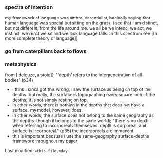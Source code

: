 ### spectra of intention
my framework of language was anthro-essentialist, basically saying that human language was special
but sitting on the grass, i see that i am distinct, but not different, from the life around me.
we all be
we intend, we act, we instinct, we react
we sit and we look
language falls on this spectrum
see [[a more complete theory of language]]

### go from caterpillars back to flows

### metaphysics
from [[deleuze, a stoic]]: "'depth' refers to the interpenetration of all bodies" (p34)
- i think i kinda got this wrong; i saw the surface as being on top of the depths. but really, the surface is topographing every square inch of the depths; it is not simply resting on top. 
- in other words, there is nothing in the depths that does not have a surface. my model, however, does.
- in other words, the surface does not belong to the same geography as the depths (though it belongs to the same world); "there is no depth when referring to incorporeals themselves. depth is corporeal, and surface is incorporeal." (p35) the incorporeals are immanent
- this is important because i use the same-geography surface-depths framework throughout my paper




Last modified: `=this.file.mday`